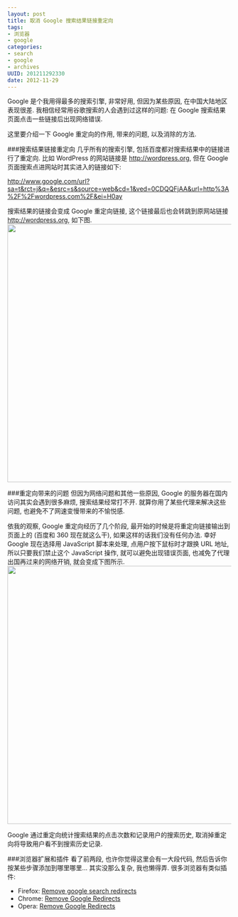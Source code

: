 ```yaml
---
layout: post
title: 取消 Google 搜索结果链接重定向
tags: 
- 浏览器
- google
categories:
- search
- google
- archives
UUID: 201211292330
date: 2012-11-29
---
```


Google 是个我用得最多的搜索引擎, 非常好用, 但因为某些原因, 在中国大陆地区表现很差. 我相信经常用谷歌搜索的人会遇到过这样的问题: 在 Google 搜索结果页面点击一些链接后出现网络错误.

这里要介绍一下 Google 重定向的作用, 带来的问题, 以及消除的方法.

###搜索结果链接重定向
几乎所有的搜索引擎, 包括百度都对搜索结果中的链接进行了重定向. 比如 WordPress 的网站链接是 http://wordpress.org, 但在 Google 页面搜索点进网站时其实进入的链接如下:

http://www.google.com/url?sa=t&rct=j&q=&esrc=s&source=web&cd=1&ved=0CDQQFjAA&url=http%3A%2F%2Fwordpress.com%2F&ei=H0ay

搜索结果的链接会变成 Google 重定向链接, 这个链接最后也会转跳到原网站链接 http://wordpress.org, 如下图.
<img src="{{site.static_url}}/assets/images/google/google-redirects.png" width="580px"></img>

###重定向带来的问题
但因为网络问题和其他一些原因, Google 的服务器在国内访问其实会遇到很多麻烦, 搜索结果经常打不开. 就算你用了某些代理来解决这些问题, 也避免不了网速变慢带来的不愉悦感.

依我的观察, Google 重定向经历了几个阶段, 最开始的时候是将重定向链接输出到页面上的 (百度和 360 现在就这么干), 如果这样的话我们没有任何办法. 幸好 Google 现在选择用 JavaScript 脚本来处理, 点用户按下鼠标时才跟换 URL 地址, 所以只要我们禁止这个 JavaScript 操作, 就可以避免出现错误页面, 也减免了代理出国再过来的网络开销, 就会变成下图所示.
<img src="{{site.static_url}}/assets/images/google/direct-links.png" width="580px"></img>

Google 通过重定向统计搜索结果的点击次数和记录用户的搜索历史, 取消掉重定向将导致用户看不到搜索历史记录.

###浏览器扩展和插件
看了前两段, 也许你觉得这里会有一大段代码, 然后告诉你按某些步骤添加到哪里哪里... 其实没那么复杂, 我也懒得弄. 很多浏览器有类似插件:
<ul>
<li>Firefox: <a href="https://addons.mozilla.org/en-us/firefox/addon/google-no-tracking-url/" rel="external">Remove google search redirects</a></li>
<li>Chrome: <a href="https://chrome.google.com/webstore/detail/remove-google-redirects/ccenmflbeofaceccfhhggbagkblihpoh" rel="external">Remove Google Redirects</a></li>
<li>Opera: <a href="https://addons.opera.com/zh-cn/extensions/details/remove-google-redirects/" rel="external">Remove Google Redirects</a></li>
</ul>
